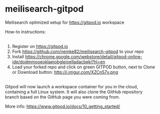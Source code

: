 # meilisearch-gitpod
Meilisearch optimized setup for https://gitpod.io workspace

How-to instructions: <BR>
<BR>
1. Register on https://gitpod.io <BR>
2. Fork https://github.com/nemke82/meilisearch-gitpod to your repo <BR>
3. Install https://chrome.google.com/webstore/detail/gitpod-online-ide/dodmmooeoklaejobgleioelladacbeki?hl=en <BR>
4. Load your forked repo and click on green GITPOD button, next to Clone or Download button: http://i.imgur.com/XZCn57y.png <BR>
<BR>
Gitpod will now launch a workspace container for you in the cloud, containing a full Linux system. It will also clone the GitHub repository branch based on the GitHub page you were coming from. <BR>

More info: https://www.gitpod.io/docs/10_getting_started/ <BR>
<BR>
